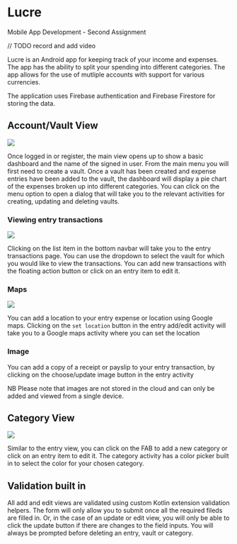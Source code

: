 # Lucre
Mobile App Development - Second Assignment

// TODO record and add video

Lucre is an Android app for keeping track of your income
and expenses. The app has the ability to split your spending
into different categories. The app allows for the use of mutliple
accounts with support for various currencies.

The application uses Firebase authentication and Firebase Firestore
for storing the data.

## Account/Vault View
![](img/dashboard.png)

Once logged in or register, the main view opens up to show a basic dashboard and the name of the signed in user.
From the main menu you will first need to create a vault. Once a vault has been created and expense entries
have been added to the vault, the dashboard will display a pie chart of the expenses broken up into
different categories. You can click on the menu option to open a dialog that will take you to the relevant
activities for creating, updating and deleting vaults.

### Viewing entry transactions
![](img/entrylist.png)

Clicking on the list item in the bottom navbar will take you to the
entry transactions page. You can use the dropdown to select
the vault for which you would like to view the transactions. You can add
new transactions with the floating action button or click on an entry item
to edit it.

### Maps
![](img/map.png)

You can add a location to your entry expense or location using Google maps.
Clicking on the `set location` button in the entry add/edit activity will take
you to a Google maps activity where you can set the location

### Image
You can add a copy of a receipt or payslip to your entry transaction, by clicking on the choose/update image
button in the entry activity

NB Please note that images are not stored in the cloud and can only be added and viewed from a single device.

## Category View
![](img/category.png)

Similar to the entry view, you can click on the FAB to add a new category or
click on an entry item to edit it. The category activity has a color picker built
in to select the color for your chosen category.

## Validation built in
All add and edit views are validated using custom Kotlin extension validation helpers. The form
will only allow you to submit once all the required fileds are filled in. Or, in the case of
an update or edit view, you will only be able to click the update button if
there are changes to the field inputs. You will always be prompted before deleting an entry, vault or category.
